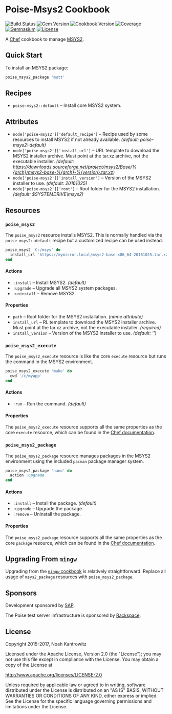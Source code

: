 # Poise-Msys2 Cookbook

[![Build Status](https://img.shields.io/travis/poise/poise-msys2.svg)](https://travis-ci.org/poise/poise-msys2)
[![Gem Version](https://img.shields.io/gem/v/poise-msys2.svg)](https://rubygems.org/gems/poise-msys2)
[![Cookbook Version](https://img.shields.io/cookbook/v/poise-msys2.svg)](https://supermarket.chef.io/cookbooks/poise-msys2)
[![Coverage](https://img.shields.io/codecov/c/github/poise/poise-msys2.svg)](https://codecov.io/github/poise/poise-msys2)
[![Gemnasium](https://img.shields.io/gemnasium/poise/poise-msys2.svg)](https://gemnasium.com/poise/poise-msys2)
[![License](https://img.shields.io/badge/license-Apache_2-blue.svg)](https://www.apache.org/licenses/LICENSE-2.0)

A [Chef](https://www.chef.io/) cookbook to manage [MSYS2](http://www.msys2.org/).

## Quick Start

To install an MSYS2 package:

```ruby
poise_msys2_package 'mutt'
```

## Recipes

* `poise-msys2::default` – Install core MSYS2 system.

## Attributes

* `node['poise-msys2']['default_recipe']` – Recipe used by some resources to
  install MSYS2 if not already available. *(default: poise-msys2::default)*
* `node['poise-msys2']['install_url']` – URL template to download the MSYS2
  installer archive. Must point at the tar.xz archive, not the executable
  installer. *(default: https://downloads.sourceforge.net/project/msys2/Base/%{arch}/msys2-base-%{arch}-%{version}.tar.xz)*
* `node['poise-msys2']['install_version']` – Version of the MSYS2 installer to
  use. *(default: 20161025)*
* `node['poise-msys2']['root']` – Root folder for the MSYS2 installation.
  *(default: $SYSTEMDRIVE\msys2)*

## Resources

### `poise_msys2`

The `poise_msys2` resource installs MSYS2. This is normally handled via the
`poise-msys2::default` recipe but a customized recipe can be used instead.

```ruby
poise_msys2 'C:/msys' do
  install_url 'https://mymirror.local/msys2-base-x86_64-20161025.tar.xz'
end
```

#### Actions

* `:install` – Install MSYS2. *(default)*
* `:upgrade` – Upgrade all MSYS2 system packages.
* `:uninstall` – Remove MSYS2.

#### Properties

* `path` – Root folder for the MSYS2 installation. *(name attribute)*
* `install_url` – RL template to download the MSYS2 installer archive. Must
  point at the tar.xz archive, not the executable installer. *(required)*
* `install_version` – Version of the MSYS2 installer to use. *(default: '')*

### `poise_msys2_execute`

The `poise_msys2_execute` resource is like the core `execute` resource but runs
the command in the MSYS2 environment.

```ruby
poise_msys2_execute 'make' do
  cwd '/c/myapp'
end
```

#### Actions

* `:run` – Run the command. *(default)*

#### Properties

The `poise_msys2_execute` resource supports all the same properties as the
core `execute` resource, which can be found in the
[Chef documentation](https://docs.chef.io/resource_execute.html#attributes).

### `poise_msys2_package`

The `poise_msys2_package` resource manages packages in the MSYS2 environment
using the included `pacman` package manager system.

```ruby
poise_msys2_package 'nano' do
  action :upgrade
end
```

#### Actions

* `:install` – Install the package. *(default)*
* `:upgrade` – Upgrade the package.
* `:remove` – Uninstall the package.

#### Properties

The `poise_msys2_package` resource supports all the same properties as the
core `package` resource, which can be found in the
[Chef documentation](https://docs.chef.io/resource_package.html#attributes).

## Upgrading From `mingw`

Upgrading from the [`mingw` cookbook](https://github.com/chef-cookbooks/mingw)
is relatively straightforward. Replace all usage of `msys2_package` resources
with `poise_msys2_package`.

## Sponsors

Development sponsored by [SAP](https://www.sap.com/).

The Poise test server infrastructure is sponsored by [Rackspace](https://rackspace.com/).

## License

Copyright 2015-2017, Noah Kantrowitz

Licensed under the Apache License, Version 2.0 (the "License");
you may not use this file except in compliance with the License.
You may obtain a copy of the License at

http://www.apache.org/licenses/LICENSE-2.0

Unless required by applicable law or agreed to in writing, software
distributed under the License is distributed on an "AS IS" BASIS,
WITHOUT WARRANTIES OR CONDITIONS OF ANY KIND, either express or implied.
See the License for the specific language governing permissions and
limitations under the License.
